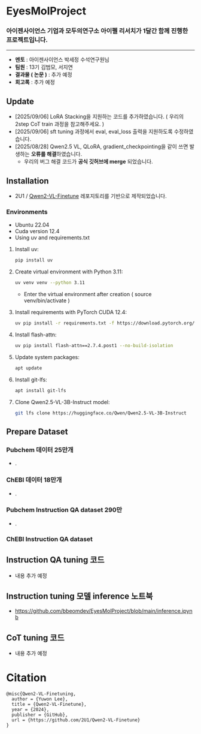 # EyesMolProject
### 아이젠사이언스 기업과 모두의연구소 아이펠 리서치가 1달간 함께 진행한 프로젝트입니다.
---

- **멘토** : 아이젠사이언스 박세정 수석연구원님
- **팀원** : 13기 김범모, 서지연
- **결과물 ( 논문 )** : 추가 예정
- **회고록** : 추가 예정


## Update
- [2025/09/06] LoRA Stacking을 지원하는 코드를 추가하였습니다. ( 우리의 2step CoT train 과정을 참고해주세요. )
- [2025/09/06] sft tuning 과정에서 eval, eval_loss 출력을 지원하도록 수정하였습니다.
- [2025/08/28] Qwen2.5 VL, QLoRA, gradient_checkpointing을 같이 쓰면 발생하는 **오류를 해결**하였습니다.
     - 우리의 버그 해결 코드가 **공식 깃허브에 merge** 되었습니다.

## Installation
- 2U1 / [Qwen2-VL-Finetune](https://github.com/2U1/Qwen2-VL-Finetune) 레포지토리를 기반으로 제작되었습니다.

### Environments
- Ubuntu 22.04
- Cuda version 12.4
- Using uv and requirements.txt

1. Install uv:
   ```bash
   pip install uv
   ```

2. Create virtual environment with Python 3.11:
   ```bash
   uv venv venv --python 3.11
   ```
   - Enter the virtual environment after creation ( source venv/bin/activate )

3. Install requirements with PyTorch CUDA 12.4:
   ```bash
   uv pip install -r requirements.txt -f https://download.pytorch.org/whl/cu124
   ```

4. Install flash-attn:
   ```bash
   uv pip install flash-attn==2.7.4.post1 --no-build-isolation
   ```

5. Update system packages:
   ```bash
   apt update
   ```

6. Install git-lfs:
   ```bash
   apt install git-lfs
   ```

7. Clone Qwen2.5-VL-3B-Instruct model:
   ```bash
   git lfs clone https://huggingface.co/Qwen/Qwen2.5-VL-3B-Instruct
   ```
   
## Prepare Dataset
### Pubchem 데이터 25만개
- .
### ChEBI 데이터 18만개
- .
### Pubchem Instruction QA dataset 290만
- .
### ChEBI Instruction QA dataset

## Instruction QA tuning 코드
- 내용 추가 예정

## Instruction tuning 모델 inference 노트북
- https://github.com/bbeomdev/EyesMolProject/blob/main/inference.ipynb

## CoT tuning 코드
- 내용 추가 예정

# Citation
```
@misc{Qwen2-VL-Finetuning,
  author = {Yuwon Lee},
  title = {Qwen2-VL-Finetune},
  year = {2024},
  publisher = {GitHub},
  url = {https://github.com/2U1/Qwen2-VL-Finetune}
}
```
